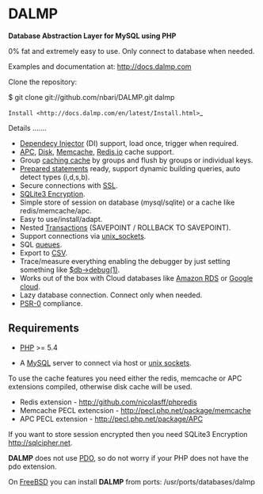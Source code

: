 DALMP
=====

**Database Abstraction Layer for MySQL using PHP**

0% fat and extremely easy to use. Only connect to database when needed.

Examples and documentation at: http://docs.dalmp.com


Clone the repository:


   $ git clone git://github.com/nbari/DALMP.git dalmp


   `Install <http://docs.dalmp.com/en/latest/Install.html>`_


Details
.......

* [Dependecy Injector](http://docs.dalmp.com/en/latest/DI.html) (DI) support, load once, trigger when required.
* [APC](http://docs.dalmp.com/en/latest/cache/APC.html), [Disk](http://docs.dalmp.com/en/latest/cache/disk.html), [Memcache](http://docs.dalmp.com/en/latest/cache/memcache.html), [Redis.io](http://docs.dalmp.com/en/latest/cache/redis.html>) cache support.
* Group [caching cache](http://docs.dalmp.com/en/latest/cache.html) by groups and flush by groups or individual keys.
* [Prepared statements](http://docs.dalmp.com/en/latest/prepared_statements.html) ready, support dynamic building queries, auto detect types (i,d,s,b).
* Secure connections with [SSL](http://docs.dalmp.com/en/latest/Quickstart.html#ssl).
* [SQLite3 Encryption](http://docs.dalmp.com/en/latest/queue/SQLite.html).
* Simple store of session on database (mysql/sqlite) or a cache like redis/memcache/apc.
* Easy to use/install/adapt.
* Nested [Transactions](http://docs.dalmp.com/en/latest/database/StartTrans.html) (SAVEPOINT / ROLLBACK TO SAVEPOINT).
* Support connections via [unix_sockets](http://docs.dalmp.com/en/latest/Quickstart.html#example-using-a-socket).
* SQL [queues](http://docs.dalmp.com/en/latest/queue.html).
* Export to [CSV](http://docs.dalmp.com/en/latest/database/csv.html).
* Trace/measure everything enabling the debugger by just setting something like [$db->debug(1)](http://docs.dalmp.com/en/latest/database/debug.htm).
* Works out of the box with Cloud databases like [Amazon RDS](http://aws.amazon.com/rds/) or [Google cloud](https://developers.google.com/cloud-sql/).
* Lazy database connection. Connect only when needed.
* [PSR-0](http://www.php-fig.org/psr/psr-0/) compliance.


Requirements
------------

* [PHP](http://www.php.net>) >= 5.4

* A [MySQL](http://www.mysql.org) server to connect via host or [unix sockets](http://en.wikipedia.org/wiki/Unix_domain_socket).

To use the cache features you need either the redis, memcache or APC extensions
compiled, otherwise disk cache will be used.

* Redis extension - http://github.com/nicolasff/phpredis
* Memcache PECL extencsion - http://pecl.php.net/package/memcache
* APC PECL extension - http://pecl.php.net/package/APC

If you want to store session encrypted then you need SQLite3 Encryption http://sqlcipher.net.

**DALMP** does not use [PDO](http://www.php.net/pdo), so do not worry if your PHP does not have the pdo
extension.

On [FreeBSD](http://www.freebsd.org) you can install **DALMP** from ports: /usr/ports/databases/dalmp

